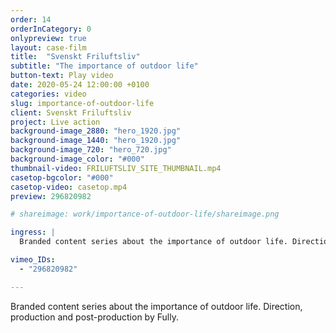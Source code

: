 ```yaml
---
order: 14
orderInCategory: 0
onlypreview: true
layout: case-film
title:  "Svenskt Friluftsliv"
subtitle: "The importance of outdoor life"
button-text: Play video
date: 2020-05-24 12:00:00 +0100
categories: video
slug: importance-of-outdoor-life
client: Svenskt Friluftsliv
project: Live action
background-image_2880: "hero_1920.jpg"
background-image_1440: "hero_1920.jpg"
background-image_720: "hero_720.jpg"
background-image_color: "#000"
thumbnail-video: FRILUFTSLIV_SITE_THUMBNAIL.mp4
casetop-bgcolor: "#000"
casetop-video: casetop.mp4
preview: 296820982

# shareimage: work/importance-of-outdoor-life/shareimage.png

ingress: |
  Branded content series about the importance of outdoor life. Direction, production and post-production by Fully.

vimeo_IDs: 
  - "296820982"

---
```

Branded content series about the importance of outdoor life. Direction, production and post-production by Fully.

